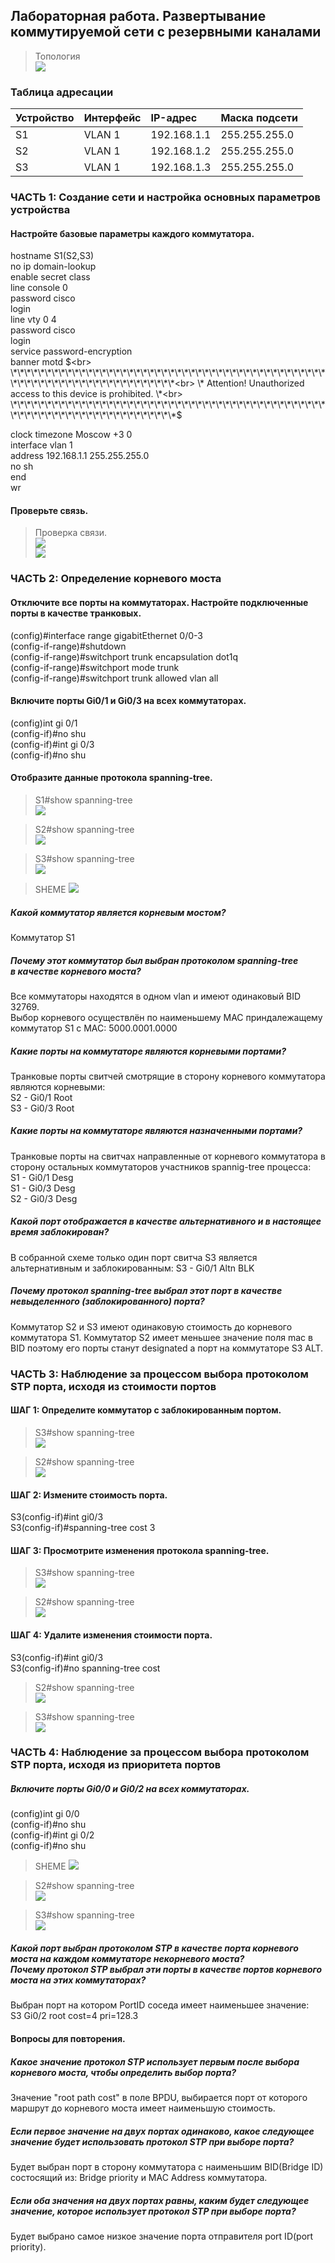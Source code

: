 ## Лабораторная работа. Развертывание коммутируемой сети с резервными каналами<br>

>Топология<br>
![](EVE-ShemeSTP.png)

### Таблица адресации<br>

|Устройство|Интерфейс|IP-адрес|Маска подсети|
|:-|:-|:-|:-|
|S1|VLAN 1|192.168.1.1|255.255.255.0|
|S2|VLAN 1|192.168.1.2|255.255.255.0|
|S3|VLAN 1|192.168.1.3|255.255.255.0|


### ЧАСТЬ 1: Создание сети и настройка основных параметров устройства<br>

#### Настройте базовые параметры каждого коммутатора.<br>

hostname S1(S2,S3)<br>
no ip domain-lookup<br>
enable secret class<br>
line console 0<br>
password cisco<br>
login<br>
line vty 0 4<br>
password cisco<br>
login<br>
service password-encryption<br>
banner motd $<br>
\*\*\*\*\*\*\*\*\*\*\*\*\*\*\*\*\*\*\*\*\*\*\*\*\*\*\*\*\*\*\*\*\*\*\*\*\*\*\*\*\*\*\*\*\*\*\*\*\*\*\*\*\*\*\*\*\*\*\*\*\*\*\*\*\*\*\*\*\*\*<br>
\*      Attention! Unauthorized access to this device is prohibited.      \*<br>
\*\*\*\*\*\*\*\*\*\*\*\*\*\*\*\*\*\*\*\*\*\*\*\*\*\*\*\*\*\*\*\*\*\*\*\*\*\*\*\*\*\*\*\*\*\*\*\*\*\*\*\*\*\*\*\*\*\*\*\*\*\*\*\*\*\*\*\*\*\*$<br>

clock timezone Moscow +3 0<br>
interface vlan 1<br>
address 192.168.1.1 255.255.255.0<br>
no sh<br>
end<br>
wr<br>

#### Проверьте связь.<br>

>Проверка связи.<br>
![](ping_S1_to_S2_S3.png)<br>
![](ping_S2_to_S3.png)<br>

### ЧАСТЬ 2: Определение корневого моста<br>

#### Отключите все порты на коммутаторах. Настройте подключенные порты в качестве транковых.<br>

(config)#interface range gigabitEthernet 0/0-3<br>
(config-if-range)#shutdown<br>
(config-if-range)#switchport trunk encapsulation dot1q<br>
(config-if-range)#switchport mode trunk<br>
(config-if-range)#switchport trunk allowed vlan all<br>

#### Включите порты Gi0/1 и Gi0/3 на всех коммутаторах.<br>

(config)int gi 0/1<br>
(config-if)#no shu<br>
(config-if)#int gi 0/3<br>
(config-if)#no shu<br>

#### Отобразите данные протокола spanning-tree.<br>

>S1#show spanning-tree<br>
![](S1_sh_spanning-tree.png)<br>

>S2#show spanning-tree<br>
![](S2_sh_spanning-tree.png)<br>

>S3#show spanning-tree<br>
![](S3_sh_spanning-tree.png)<br>

>SHEME
![](SHEME_STP_port.png)<br>

##### Какой коммутатор является корневым мостом?<br>
Коммутатор S1<br>

##### Почему этот коммутатор был выбран протоколом spanning-tree в качестве корневого моста?<br>
Все коммутаторы находятся в одном vlan и имеют одинаковый BID 32769.<br>
Выбор корневого осуществлён по наименьшему MAC приндалежащему коммутатор S1 c MAC: 5000.0001.0000<br>

##### Какие порты на коммутаторе являются корневыми портами?<br>
Транковые порты свитчей смотрящие в сторону корневого коммутатора являются корневыми: <br>
S2 - Gi0/1 Root<br>
S3 - Gi0/3 Root<br>

##### Какие порты на коммутаторе являются назначенными портами?<br>
Транковые порты на свитчах направленные от корневого коммутатора в сторону остальных коммутаторов участников spannig-tree процесса:<br>
S1 - Gi0/1 Desg<br>
S1 - Gi0/3 Desg<br>
S2 - Gi0/3 Desg<br>
 
##### Какой порт отображается в качестве альтернативного и в настоящее время заблокирован?<br>
В собранной схеме только один порт свитча S3 является альтернативным и заблокированным: S3 - Gi0/1 Altn BLK  

##### Почему протокол spanning-tree выбрал этот порт в качестве невыделенного (заблокированного) порта?<br>
Коммутатор S2 и S3 имеют одинаковую стоимость до корневого коммутатора S1. Коммутатор S2 имеет меньшее значение поля mac в BID поэтому его порты станут designated а порт на коммутаторе S3 ALT.


### ЧАСТЬ 3: Наблюдение за процессом выбора протоколом STP порта, исходя из стоимости портов<br>

#### ШАГ 1: Определите коммутатор с заблокированным портом.<br>

>S3#show spanning-tree<br>
![](S3_sh_spanning-tree.png)<br>

>S2#show spanning-tree<br>
![](S2_sh_spanning-tree.png)<br>

#### ШАГ 2: Измените стоимость порта.<br>

S3(config-if)#int gi0/3<br>
S3(config-if)#spanning-tree cost 3

#### ШАГ 3: Просмотрите изменения протокола spanning-tree.<br>

>S3#show spanning-tree<br>
![](S3_sh_spanning-tree_cost.png)<br>

>S2#show spanning-tree<br>
![](S2_sh_spanning-tree_cost.png)<br>

#### ШАГ 4: Удалите изменения стоимости порта.<br>

S3(config-if)#int gi0/3<br>
S3(config-if)#no spanning-tree cost<br>

>S2#show spanning-tree<br>
![](S2_sh_spanning-tree.png)<br>

>S3#show spanning-tree<br>
![](S3_sh_spanning-tree.png)<br>

 
### ЧАСТЬ 4: Наблюдение за процессом выбора протоколом STP порта, исходя из приоритета портов<br>

##### Включите порты Gi0/0 и Gi0/2 на всех коммутаторах.<br>

(config)int gi 0/0<br>
(config-if)#no shu<br>
(config-if)#int gi 0/2<br>
(config-if)#no shu<br> 

>SHEME
![](SHEME_STP_port_all.png)<br>

>S2#show spanning-tree<br>
![](S2_sh_spanning-tree_all.png)<br>

>S3#show spanning-tree<br>
![](S3_sh_spanning-tree_all.png)<br>

##### Какой порт выбран протоколом STP в качестве порта корневого моста на каждом коммутаторе некорневого моста?<br> Почему протокол STP выбрал эти порты в качестве портов корневого моста на этих коммутаторах?<br>
Выбран порт на котором PortID соседа имеет наименьшее значение:<br> 
S3 Gi0/2 root cost=4 pri=128.3<br>

#### Вопросы для повторения.<br>

##### Какое значение протокол STP использует первым после выбора корневого моста, чтобы определить выбор порта?<br>
Значение "root path cost" в поле BPDU, выбирается порт от которого маршрут до корневого моста имеет наименьшую стоимость.<br>

##### Если первое значение на двух портах одинаково, какое следующее значение будет использовать протокол STP при выборе порта?<br>
Будет выбран порт в сторону коммутатора с наименьшим BID(Bridge ID) состосящий из: Bridge priority и MAC Address коммутатора.<br>

##### Если оба значения на двух портах равны, каким будет следующее значение, которое использует протокол STP при выборе порта?<br>
Будет выбрано самое низкое значение порта отправителя port ID(port priority).<br>

